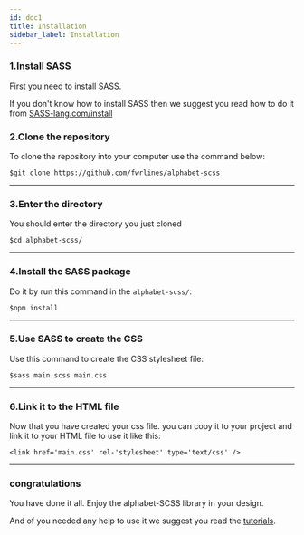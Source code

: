 ```yaml
---
id: doc1 
title: Installation
sidebar_label: Installation
---
```


### 1.Install SASS

First you need to install SASS.

If you don't know how to install SASS then we suggest you read how to do it from [SASS-lang.com/install](https://sass-lang.com/install) 

### 2.Clone the repository

To clone the repository into your computer use the command below:

	$git clone https://github.com/fwrlines/alphabet-scss


---

### 3.Enter the directory

You should enter the directory you just cloned

	$cd alphabet-scss/

---

### 4.Install the SASS package

Do it by run this command in the `alphabet-scss/`:

	$npm install

---

### 5.Use SASS to create the CSS

Use this command to create the CSS stylesheet file:

	$sass main.scss main.css

---

### 6.Link it to the HTML file

Now that you have created your css file. you can copy it to your project and link it to your HTML file to use it like this:

	<link href='main.css' rel-'stylesheet' type='text/css' />

---

### congratulations

You have done it all. Enjoy the alphabet-SCSS library in your design.

And of you needed any help to use it we suggest you read the [tutorials]().
